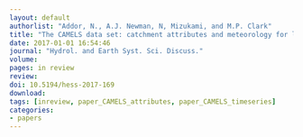 ```yaml
---
layout: default
authorlist: "Addor, N., A.J. Newman, N, Mizukami, and M.P. Clark"
title: "The CAMELS data set: catchment attributes and meteorology for large-sample studies"
date: 2017-01-01 16:54:46
journal: "Hydrol. and Earth Syst. Sci. Discuss."
volume: 
pages: in review
review:
doi: 10.5194/hess-2017-169
download:
tags: [inreview, paper_CAMELS_attributes, paper_CAMELS_timeseries]
categories:
- papers
---
```


